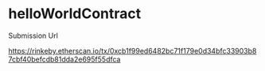 # helloWorldContract

Submission Url 

https://rinkeby.etherscan.io/tx/0xcb1f99ed6482bc71f179e0d34bfc33903b87cbf40befcdb81dda2e695f55dfca
